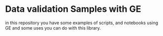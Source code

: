 # Data validation Samples with GE

in this repository you have some examples of scripts, and notebooks using GE and some uses you can do with this library.